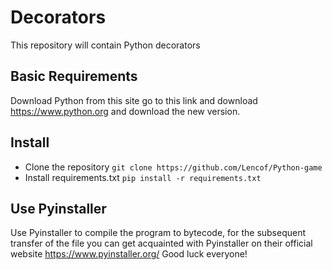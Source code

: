 # Decorators

This repository will contain Python decorators

## Basic Requirements
Download Python from this site go to this link and download https://www.python.org and download the new version.

## Install
- Clone the repository `git clone https://github.com/Lencof/Python-game`
- Install requirements.txt `pip install -r requirements.txt`

## Use Pyinstaller
Use Pyinstaller to compile the program to bytecode, for the subsequent transfer of the file you can get acquainted with Pyinstaller on their official website https://www.pyinstaller.org/ Good luck everyone!

